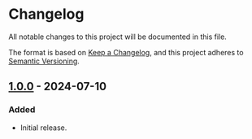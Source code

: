 # Changelog

All notable changes to this project will be documented in this file.

The format is based on [Keep a Changelog](https://keepachangelog.com/en/1.1.0/),
and this project adheres to [Semantic Versioning](https://semver.org/spec/v2.0.0.html).

## [1.0.0] - 2024-07-10

### Added

- Initial release.

[1.0.0]: https://github.com/cathive/dart-file-tailer/releases/tag/v1.0.0
